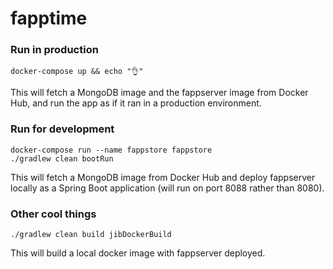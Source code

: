 # fapptime

### Run in production
```shell script
docker-compose up && echo "👌"
```
This will fetch a MongoDB image and the fappserver image from Docker Hub, and run the app as if it ran in a production environment.

### Run for development
```shell script
docker-compose run --name fappstore fappstore
./gradlew clean bootRun
```
This will fetch a MongoDB image from Docker Hub and deploy fappserver locally as a Spring Boot application (will run on port 8088 rather than 8080).

### Other cool things
```shell script
./gradlew clean build jibDockerBuild
```
This will build a local docker image with fappserver deployed.
